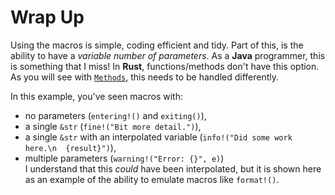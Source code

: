 # Wrap Up

Using the macros is simple, coding efficient and tidy. Part of this, is the ability to have a _variable number of parameters_. As a **Java** programmer, this is something that I miss! In **Rust**, functions/methods don't have this option. As you will see with [`Methods`](../methods.md), this needs to be handled differently.

In this example, you've seen macros with:

- no parameters (`entering!()` and `exiting()`),
- a single `&str` (`fine!("Bit more detail.")`),
- a single `&str` with an interpolated variable (`info!("Did some work here.\n  {result}")`),
- multiple parameters (`warning!("Error: {}", e)`)\
  I understand that this _could_ have been interpolated, but it is shown here as an example of the ability to emulate macros like `format!()`.
